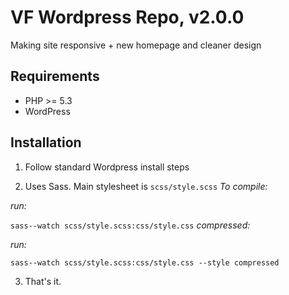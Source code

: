# VF Wordpress Repo, v2.0.0
Making site responsive + new homepage and cleaner design

## Requirements

* PHP >= 5.3
* WordPress

## Installation

1. Follow standard Wordpress install steps

2. Uses Sass. Main stylesheet is `scss/style.scss`
  *To compile:*
  
  *run:* 
  
  `sass--watch scss/style.scss:css/style.css`
  *compressed:*
  
  *run:* 
  
  `sass--watch scss/style.scss:css/style.css --style compressed`
  
3. That's it.

